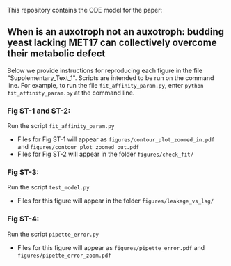 This repository contains the ODE model for the paper:

## When is an auxotroph not an auxotroph: budding yeast lacking MET17 can collectively overcome their metabolic defect

Below we provide instructions for reproducing each figure in the file "Supplementary_Text_1". Scripts are intended to be run on the command line. For example, to run the file `fit_affinity_param.py`, enter `python fit_affinity_param.py` at the command line.

### Fig ST-1 and ST-2:

Run the script `fit_affinity_param.py`
 * Files for Fig ST-1 will appear as `figures/contour_plot_zoomed_in.pdf` and `figures/contour_plot_zoomed_out.pdf`
 * Files for Fig ST-2 will appear in the folder `figures/check_fit/`

### Fig ST-3:

Run the script `test_model.py`
 * Files for this figure will appear in the folder `figures/leakage_vs_lag/`

### Fig ST-4:

Run the script `pipette_error.py`
 * Files for this figure will appear as `figures/pipette_error.pdf` and `figures/pipette_error_zoom.pdf`
